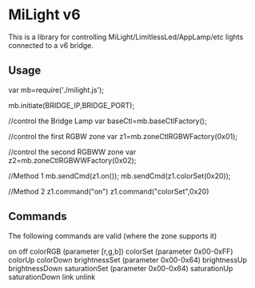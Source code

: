 # MiLight v6 

This is a library for controlling MiLight/LimitlessLed/AppLamp/etc lights connected to a v6 bridge.

## Usage


var mb=require('./milight.js');

mb.initiate(BRIDGE_IP,BRIDGE_PORT);

//control the Bridge Lamp
var baseCtl=mb.baseCtlFactory();

//control the first RGBW zone
var z1=mb.zoneCtlRGBWFactory(0x01);

//control the second RGBWW zone
var z2=mb.zoneCtlRGBWWFactory(0x02);


//Method 1
mb.sendCmd(z1.on());
mb.sendCmd(z1.colorSet(0x20));

//Method 2
z1.command("on")
z1.command("colorSet",0x20)


## Commands

The following commands are valid (where the zone supports it)

on
off
colorRGB (parameter [r,g,b])
colorSet (parameter 0x00-0xFF)
colorUp
colorDown
brightnessSet (parameter 0x00-0x64)
brightnessUp
brightnessDown
saturationSet (parameter 0x00-0x64)
saturationUp
saturationDown
link
unlink

